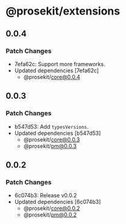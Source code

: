 # @prosekit/extensions

## 0.0.4

### Patch Changes

- 7efa62c: Support more frameworks.
- Updated dependencies [7efa62c]
  - @prosekit/core@0.0.4

## 0.0.3

### Patch Changes

- b547d53: Add `typesVersions`.
- Updated dependencies [b547d53]
  - @prosekit/core@0.0.3
  - @prosekit/pm@0.0.3

## 0.0.2

### Patch Changes

- 6c074b3: Release v0.0.2
- Updated dependencies [6c074b3]
  - @prosekit/core@0.0.2
  - @prosekit/pm@0.0.2
